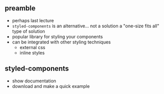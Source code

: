 ## preamble
- perhaps last lecture
- `styled-components` is an alternative... not a solution a "one-size fits all" type of solution
- popular library for styling your components
- can be integrated with other styling techniques
  - external css
  - inline styles

## styled-components
- show documentation
- download and make a quick example

